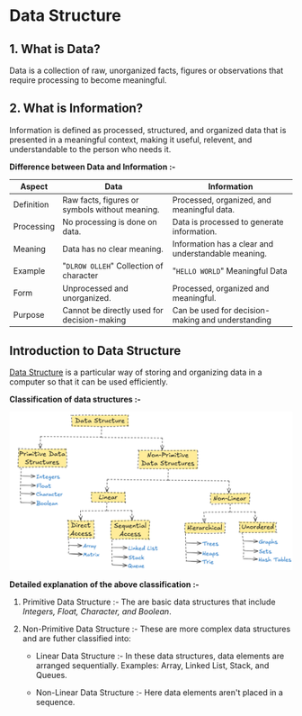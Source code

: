 # Data Structure

## 1. What is Data?

Data is a collection of raw, unorganized facts, figures or observations that require processing to become meaningful.

## 2. What is Information?

Information is defined as processed, structured, and organized data that is presented in a meaningful context, making it useful, relevent, and understandable to the person who needs it.

**Difference between Data and Information :-**

| Aspect | Data | Information |
|----------|----------|----------|
| Definition | Raw facts, figures or symbols without meaning. | Processed, organized, and meaningful data. |
| Processing | No processing is done on data. | Data is processed to generate information. |
| Meaning | Data has no clear meaning. | Information has a clear and understandable meaning. |
| Example | "`DLROW OLLEH`" Collection of character | "`HELLO WORLD`" Meaningful Data |
| Form | Unprocessed and unorganized. | Processed, organized and meaningful. |
| Purpose | Cannot be directly used for decision-making | Can be used for decision-making and understanding |

## Introduction to Data Structure

<ins>Data Structure</ins> is a particular way of storing and organizing data in a computer so that it can be used efficiently.

**Classification of data structures :-**

![Classification of data structures](<GitHub_Images/Classification of data structures.png>)

**Detailed explanation of the above classification :-**

1. Primitive Data Structure :-
The are basic data structures that include *Integers, Float, Character, and Boolean*.

1. Non-Primitive Data Structure :-
These are more complex data structures and are futher classified into:

   - Linear Data Structure :-
In these data structures, data elements are arranged sequentially. 
Examples: Array, Linked List, Stack, and Queues.

   - Non-Linear Data Structure :-
Here data elements aren't placed in a sequence.